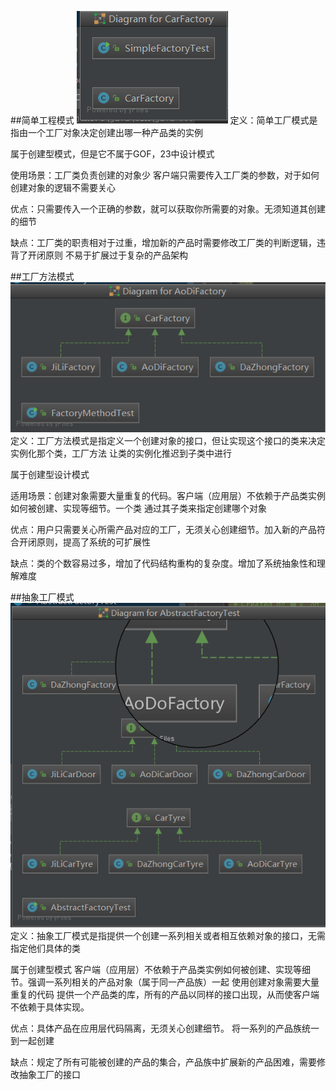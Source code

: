 ##简单工程模式
![images](https://github.com/CaoWenCool/MyPattern/blob/master/factory/image/%E7%AE%80%E5%8D%95%E5%B7%A5%E5%8E%82.jpg)
   定义：简单工厂模式是指由一个工厂对象决定创建出哪一种产品类的实例
   
   属于创建型模式，但是它不属于GOF，23中设计模式
   
   使用场景：工厂类负责创建的对象少
   客户端只需要传入工厂类的参数，对于如何创建对象的逻辑不需要关心
   
   优点：只需要传入一个正确的参数，就可以获取你所需要的对象。无须知道其创建的细节
   
   缺点：工厂类的职责相对于过重，增加新的产品时需要修改工厂类的判断逻辑，违背了开闭原则
   不易于扩展过于复杂的产品架构
   
##工厂方法模式
  ![images](https://github.com/CaoWenCool/MyPattern/blob/master/factory/image/%E5%B7%A5%E5%8E%82%E6%96%B9%E6%B3%95%E7%B1%BB%E5%9B%BE.jpg)
  定义：工厂方法模式是指定义一个创建对象的接口，但让实现这个接口的类来决定实例化那个类，工厂方法
  让类的实例化推迟到子类中进行
  
  属于创建型设计模式
  
  适用场景：创建对象需要大量重复的代码。客户端（应用层）不依赖于产品类实例如何被创建、实现等细节。一个类
  通过其子类来指定创建哪个对象
  
  优点：用户只需要关心所需产品对应的工厂，无须关心创建细节。加入新的产品符合开闭原则，提高了系统的可扩展性
  
  缺点：类的个数容易过多，增加了代码结构重构的复杂度。增加了系统抽象性和理解难度
  
##抽象工厂模式
![iamges](https://github.com/CaoWenCool/MyPattern/blob/master/factory/image/%E6%8A%BD%E8%B1%A1%E5%B7%A5%E5%8E%82%E7%B1%BB%E5%9B%BE.jpg)
  定义：抽象工厂模式是指提供一个创建一系列相关或者相互依赖对象的接口，无需指定他们具体的类
  
  属于创建型模式
  客户端（应用层）不依赖于产品类实例如何被创建、实现等细节。强调一系列相关的产品对象（属于同一产品族）一起
  使用创建对象需要大量重复的代码
  提供一个产品类的库，所有的产品以同样的接口出现，从而使客户端不依赖于具体实现。
  
  优点：具体产品在应用层代码隔离，无须关心创建细节。
  将一系列的产品族统一到一起创建
  
  缺点：规定了所有可能被创建的产品的集合，产品族中扩展新的产品困难，需要修改抽象工厂的接口
  
  